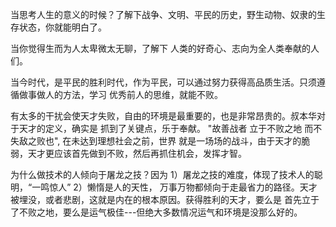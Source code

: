 当思考人生的意义的时候？了解下战争、文明、平民的历史，野生动物、奴隶的生存状态，你就能明白了。

当你觉得生而为人太卑微太无聊，了解下 人类的好奇心、志向为全人类奉献的人们。

当今时代，是平民的胜利时代，作为平民，可以通过努力获得高品质生活。只须遵循做事做人的方法，学习
优秀前人的思维，就能不败。

有太多的干扰会使天才失败，自由的环境是最重要的，也是非常昂贵的。叔本华对于天才的定义，确实是
抓到了关键点，乐于奉献。 "故善战者 立于不败之地 而不失敌之败也", 在未达到理想社会之前，世界
就是一场场的战斗，由于天才的脆弱，天才更应该首先做到不败，然后再抓住机会，发挥才智。

为什么做技术的人倾向于屠龙之技？因为 1）屠龙之技的难度，体现了技术人的聪明，“一鸣惊人” 2）懒惰是人的天性，
万事万物都倾向于走最省力的路径。天才被埋没，或者悲剧，这就是内在的根本原因。获得胜利的天才，要么是
首先立于了不败之地，要么是运气极佳---但绝大多数情况运气和环境是没那么好的。
